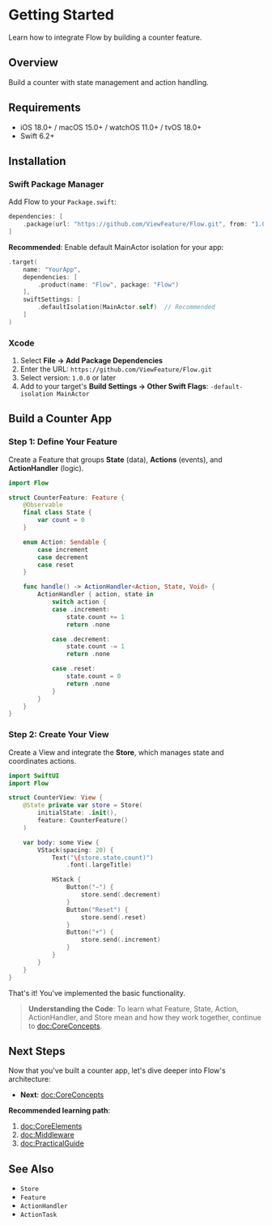 # Getting Started

Learn how to integrate Flow by building a counter feature.

## Overview

Build a counter with state management and action handling.

## Requirements

- iOS 18.0+ / macOS 15.0+ / watchOS 11.0+ / tvOS 18.0+
- Swift 6.2+

## Installation

### Swift Package Manager

Add Flow to your `Package.swift`:

```swift
dependencies: [
    .package(url: "https://github.com/ViewFeature/Flow.git", from: "1.0.0")
]
```

**Recommended**: Enable default MainActor isolation for your app:

```swift
.target(
    name: "YourApp",
    dependencies: [
        .product(name: "Flow", package: "Flow")
    ],
    swiftSettings: [
        .defaultIsolation(MainActor.self)  // Recommended
    ]
)
```

### Xcode

1. Select **File → Add Package Dependencies**
2. Enter the URL: `https://github.com/ViewFeature/Flow.git`
3. Select version: `1.0.0` or later
4. Add to your target's **Build Settings → Other Swift Flags**: `-default-isolation MainActor`

## Build a Counter App

### Step 1: Define Your Feature

Create a Feature that groups **State** (data), **Actions** (events), and **ActionHandler** (logic).

```swift
import Flow

struct CounterFeature: Feature {
    @Observable
    final class State {
        var count = 0
    }

    enum Action: Sendable {
        case increment
        case decrement
        case reset
    }

    func handle() -> ActionHandler<Action, State, Void> {
        ActionHandler { action, state in
            switch action {
            case .increment:
                state.count += 1
                return .none

            case .decrement:
                state.count -= 1
                return .none

            case .reset:
                state.count = 0
                return .none
            }
        }
    }
}
```

### Step 2: Create Your View

Create a View and integrate the **Store**, which manages state and coordinates actions.

```swift
import SwiftUI
import Flow

struct CounterView: View {
    @State private var store = Store(
        initialState: .init(),
        feature: CounterFeature()
    )

    var body: some View {
        VStack(spacing: 20) {
            Text("\(store.state.count)")
                .font(.largeTitle)

            HStack {
                Button("−") {
                    store.send(.decrement)
                }
                Button("Reset") {
                    store.send(.reset)
                }
                Button("+") {
                    store.send(.increment)
                }
            }
        }
    }
}
```

That's it! You've implemented the basic functionality.

> **Understanding the Code**: To learn what Feature, State, Action, ActionHandler, and Store mean and how they work together, continue to <doc:CoreConcepts>.

## Next Steps

Now that you've built a counter app, let's dive deeper into Flow's architecture:

- **Next**: <doc:CoreConcepts>

**Recommended learning path**:
1. <doc:CoreElements>
2. <doc:Middleware>
3. <doc:PracticalGuide>

## See Also

- ``Store``
- ``Feature``
- ``ActionHandler``
- ``ActionTask``
